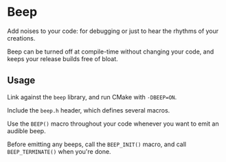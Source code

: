 # Beep

Add noises to your code: for debugging or just to hear the rhythms
of your creations.

Beep can be turned off at compile-time without changing your code,
and keeps your release builds free of bloat.

## Usage

Link against the `beep` library, and run CMake with
`-DBEEP=ON`.

Include the `beep.h` header, which defines several macros.

Use the `BEEP()` macro throughout your code whenever you want to
emit an audible beep.

Before emitting any beeps, call the `BEEP_INIT()` macro, and call
`BEEP_TERMINATE()` when you're done.
